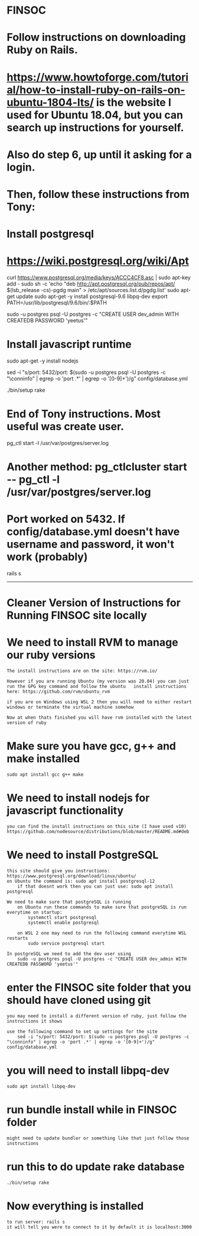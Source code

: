 # FINSOC

# Follow instructions on downloading Ruby on Rails. 
# https://www.howtoforge.com/tutorial/how-to-install-ruby-on-rails-on-ubuntu-1804-lts/ is the website I used for Ubuntu 18.04, but you can search up instructions for yourself.
# Also do step 6, up until it asking for a login.

# Then, follow these instructions from Tony:

# Install postgresql
# https://wiki.postgresql.org/wiki/Apt
curl https://www.postgresql.org/media/keys/ACCC4CF8.asc | sudo apt-key add -
sudo sh -c 'echo "deb http://apt.postgresql.org/pub/repos/apt/ $(lsb_release -cs)-pgdg main" > /etc/apt/sources.list.d/pgdg.list'
sudo apt-get update
sudo apt-get -y install postgresql-9.6 libpq-dev
export PATH=/usr/lib/postgresql/9.6/bin/:$PATH

sudo -u postgres psql -U postgres -c "CREATE USER dev_admin WITH CREATEDB PASSWORD 'yeetus'"

# Install javascript runtime
sudo apt-get -y install nodejs

sed -i "s/port: 5432/port: $(sudo -u postgres psql -U postgres -c "\conninfo" | egrep -o 'port .*' | egrep -o '[0-9]+')/g" config/database.yml

./bin/setup
rake

# End of Tony instructions. Most useful was create user.

pg_ctl start -l /usr/var/postgres/server.log
# Another method: pg_ctlcluster start -- pg_ctl -l /usr/var/postgres/server.log

# Port worked on 5432. If config/database.yml doesn't have username and password, it won't work (probably)

rails s


------------------------------------------------------------------------------
# Cleaner Version of Instructions for Running FINSOC site locally
# We need to install RVM to manage our ruby versions
    The install instructions are on the site: https://rvm.io/
    
    However if you are running Ubuntu (my version was 20.04) you can just run the GPG key command and follow the ubuntu   install instructions here: https://github.com/rvm/ubuntu_rvm
    
    if you are on Windows using WSL 2 then you will need to either restart windows or terminate the virtual machine somehow
    
    Now at when thats finished you will have rvm installed with the latest version of ruby

# Make sure you have gcc, g++ and make installed
    sudo apt install gcc g++ make

# We need to install nodejs for javascript functionality
    you can find the install instructions on this site (I have used v10)
    https://github.com/nodesource/distributions/blob/master/README.md#deb

# We need to install PostgreSQL
    this site should give you instructions: https://www.postgresql.org/download/linux/ubuntu/
    on Ubuntu the command is: sudo apt install postgresql-12
        if that doesnt work then you can just use: sudo apt install postgresql
    
    We need to make sure that postgreSQL is running
        on Ubuntu run these commands to make sure that postgreSQL is run everytime on startup:
            systemctl start postgresql
            systemctl enable postgresql

        on WSL 2 one may need to run the following command everytime WSL restarts
            sudo service postgresql start

    In postgreSQL we need to add the dev user using
        sudo -u postgres psql -U postgres -c "CREATE USER dev_admin WITH CREATEDB PASSWORD 'yeetus'"

# enter the FINSOC site folder that you should have cloned using git
    you may need to install a different version of ruby, just follow the instructions it shows 
    
    use the following command to set up settings for the site
        sed -i "s/port: 5432/port: $(sudo -u postgres psql -U postgres -c "\conninfo" | egrep -o 'port .*' | egrep -o '[0-9]+')/g" config/database.yml

# you will need to install libpq-dev 
    sudo apt install libpq-dev 
    

# run bundle install while in FINSOC folder
    might need to update bundler or something like that just follow those instructions

# run this to do update rake database
    ./bin/setup rake

# Now everything is installed
    to run server: rails s
    it will tell you were to connect to it by default it is localhost:3000 
    

